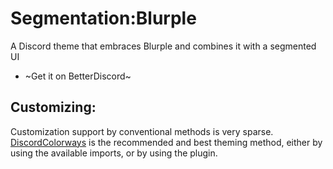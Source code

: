 # Segmentation:Blurple
A Discord theme that embraces Blurple and combines it with a segmented UI

* ~Get it on BetterDiscord~

## Customizing:
Customization support by conventional methods is very sparse. [DiscordColorways](https://github.com/DaBluLite/DiscordColorways) is the recommended and best theming method, either by using the available imports, or by using the plugin. 
